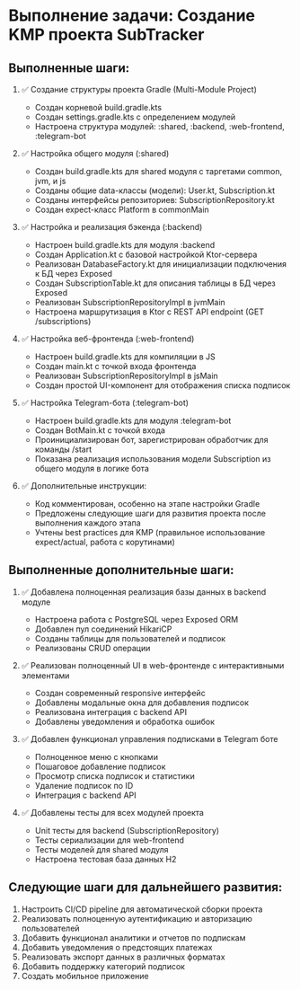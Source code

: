 # Выполнение задачи: Создание KMP проекта SubTracker

## Выполненные шаги:

1. ✅ Создание структуры проекта Gradle (Multi-Module Project)
   - Создан корневой build.gradle.kts
   - Создан settings.gradle.kts с определением модулей
   - Настроена структура модулей: :shared, :backend, :web-frontend, :telegram-bot

2. ✅ Настройка общего модуля (:shared)
   - Создан build.gradle.kts для shared модуля с таргетами common, jvm, и js
   - Созданы общие data-классы (модели): User.kt, Subscription.kt
   - Созданы интерфейсы репозиториев: SubscriptionRepository.kt
   - Создан expect-класс Platform в commonMain

3. ✅ Настройка и реализация бэкенда (:backend)
   - Настроен build.gradle.kts для модуля :backend
   - Создан Application.kt с базовой настройкой Ktor-сервера
   - Реализован DatabaseFactory.kt для инициализации подключения к БД через Exposed
   - Создан SubscriptionTable.kt для описания таблицы в БД через Exposed
   - Реализован SubscriptionRepositoryImpl в jvmMain
   - Настроена маршрутизация в Ktor с REST API endpoint (GET /subscriptions)

4. ✅ Настройка веб-фронтенда (:web-frontend)
   - Настроен build.gradle.kts для компиляции в JS
   - Создан main.kt с точкой входа фронтенда
   - Реализован SubscriptionRepositoryImpl в jsMain
   - Создан простой UI-компонент для отображения списка подписок

5. ✅ Настройка Telegram-бота (:telegram-bot)
   - Настроен build.gradle.kts для модуля :telegram-bot
   - Создан BotMain.kt с точкой входа
   - Проинициализирован бот, зарегистрирован обработчик для команды /start
   - Показана реализация использования модели Subscription из общего модуля в логике бота

6. ✅ Дополнительные инструкции:
   - Код комментирован, особенно на этапе настройки Gradle
   - Предложены следующие шаги для развития проекта после выполнения каждого этапа
   - Учтены best practices для KMP (правильное использование expect/actual, работа с корутинами)

## Выполненные дополнительные шаги:

1. ✅ Добавлена полноценная реализация базы данных в backend модуле
   - Настроена работа с PostgreSQL через Exposed ORM
   - Добавлен пул соединений HikariCP
   - Созданы таблицы для пользователей и подписок
   - Реализованы CRUD операции

2. ✅ Реализован полноценный UI в web-фронтенде с интерактивными элементами
   - Создан современный responsive интерфейс
   - Добавлены модальные окна для добавления подписок
   - Реализована интеграция с backend API
   - Добавлены уведомления и обработка ошибок

3. ✅ Добавлен функционал управления подписками в Telegram боте
   - Полноценное меню с кнопками
   - Пошаговое добавление подписок
   - Просмотр списка подписок и статистики
   - Удаление подписок по ID
   - Интеграция с backend API

4. ✅ Добавлены тесты для всех модулей проекта
   - Unit тесты для backend (SubscriptionRepository)
   - Тесты сериализации для web-frontend
   - Тесты моделей для shared модуля
   - Настроена тестовая база данных H2

## Следующие шаги для дальнейшего развития:

1. Настроить CI/CD pipeline для автоматической сборки проекта
2. Реализовать полноценную аутентификацию и авторизацию пользователей
3. Добавить функционал аналитики и отчетов по подпискам
4. Добавить уведомления о предстоящих платежах
5. Реализовать экспорт данных в различных форматах
6. Добавить поддержку категорий подписок
7. Создать мобильное приложение
